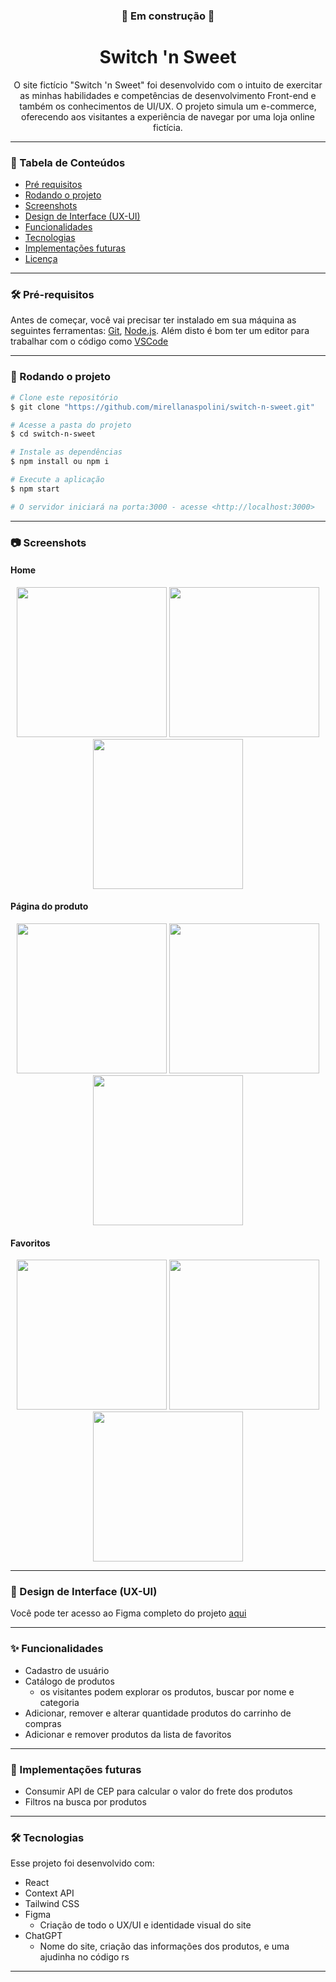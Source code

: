 <h3 align='center'> 🚧 Em construção 🚧</h3>
<h1 align='center'> Switch 'n Sweet</h1>

<p align="center">O site fictício "Switch 'n Sweet" foi desenvolvido com o intuito de exercitar as minhas habilidades e competências de desenvolvimento Front-end e também os conhecimentos de UI/UX. O projeto simula um e-commerce, oferecendo aos visitantes a experiência de navegar por uma loja online fictícia.</p>

<hr>

### :bookmark: Tabela de Conteúdos

-   [Pré requisitos](#hammer_and_wrench-pré-requisitos)
-   [Rodando o projeto](#game_die-rodando-o-projeto)
-   [Screenshots](#camera-screenshots)
-   [Design de Interface (UX-UI)](#art-design-de-interface-ux-ui)
-   [Funcionalidades](#sparkles-funcionalidades)
-   [Tecnologias](#hammer_and_wrench-tecnologias)
-  [Implementações futuras](#rocket-implementações-futuras)
-  [Licença](#licença)

<hr>

### :hammer_and_wrench: Pré-requisitos

Antes de começar, você vai precisar ter instalado em sua máquina as seguintes ferramentas:
[Git](https://git-scm.com), [Node.js](https://nodejs.org/en/).
Além disto é bom ter um editor para trabalhar com o código como [VSCode](https://code.visualstudio.com/)

<hr>

### :game_die: Rodando o projeto

```bash
# Clone este repositório
$ git clone "https://github.com/mirellanaspolini/switch-n-sweet.git"

# Acesse a pasta do projeto
$ cd switch-n-sweet

# Instale as dependências
$ npm install ou npm i

# Execute a aplicação
$ npm start

# O servidor iniciará na porta:3000 - acesse <http://localhost:3000>
```

<hr>

### :camera: Screenshots

#### Home
<p align="center">
 <img src="https://github.com/mirellanaspolini/switch-n-sweet/blob/main/public/img/screenshots/home-mobile.png" height="240" /> 
 <img src="https://github.com/mirellanaspolini/switch-n-sweet/blob/main/public/img/screenshots/home-tablet.png" height="240" /> 
  <img src="https://github.com/mirellanaspolini/switch-n-sweet/blob/main/public/img/screenshots/home-desktop.png" height="240" />
</p>

#### Página do produto
<p align="center">
 <img src="https://github.com/mirellanaspolini/switch-n-sweet/blob/main/public/img/screenshots/paginaProduto-mobile.png" height="240" /> 
 <img src="https://github.com/mirellanaspolini/switch-n-sweet/blob/main/public/img/screenshots/paginaProduto-tablet.png" height="240" /> 
 <img src="https://github.com/mirellanaspolini/switch-n-sweet/blob/main/public/img/screenshots/paginaProduto-desktop.png" height="240" />
</p>

#### Favoritos
<p align="center">
 <img src="https://github.com/mirellanaspolini/switch-n-sweet/blob/main/public/img/screenshots/favoritos-mobile.png" height="240" /> 
 <img src="https://github.com/mirellanaspolini/switch-n-sweet/blob/main/public/img/screenshots/favoritos-tablet.png" height="240" /> 
 <img src="https://github.com/mirellanaspolini/switch-n-sweet/blob/main/public/img/screenshots/favoritos-desktop.png" height="240" />
</p>

<hr>

### :art: Design de Interface (UX-UI)

Você pode ter acesso ao Figma completo do projeto [aqui](https://www.figma.com/file/ZxHv4wrVM19zAmN1hR9Bsr/Switch-'n-sweet?type=design&node-id=3%3A141&mode=design&t=gOKqy8srzQ9t8KuZ-1)

<hr>

### :sparkles: Funcionalidades

-   Cadastro de usuário
-   Catálogo de produtos
    -   os visitantes podem explorar os produtos, buscar por nome e categoria
- Adicionar, remover e alterar quantidade produtos do carrinho de compras
- Adicionar e remover produtos da lista de favoritos

<hr>

### :rocket: Implementações futuras

-   Consumir API de CEP para calcular o valor do frete dos produtos
-   Filtros na busca por produtos

<hr>

### :hammer_and_wrench: Tecnologias

Esse projeto foi desenvolvido com:

-   React
-   Context API
-   Tailwind CSS
-   Figma
    -   Criação de todo o UX/UI e identidade visual do site
-   ChatGPT
    -   Nome do site, criação das informações dos produtos, e uma ajudinha no código rs

<hr>
